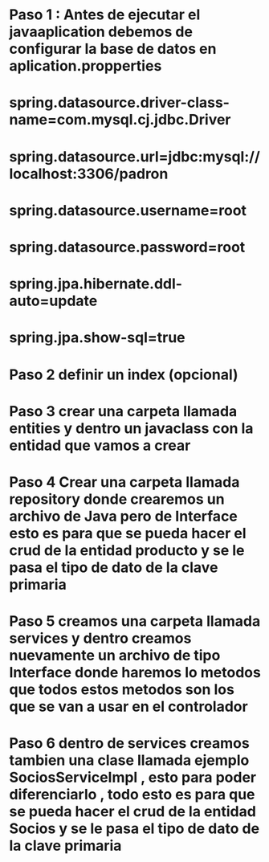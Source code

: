 # Paso 1 : Antes de ejecutar el javaaplication debemos de configurar la base de datos en aplication.propperties 
# spring.datasource.driver-class-name=com.mysql.cj.jdbc.Driver
# spring.datasource.url=jdbc:mysql://localhost:3306/padron
# spring.datasource.username=root
# spring.datasource.password=root

# spring.jpa.hibernate.ddl-auto=update
# spring.jpa.show-sql=true

# Paso 2 definir un index (opcional)
# Paso 3 crear una carpeta llamada entities y dentro un javaclass con la entidad que vamos a crear
# Paso 4 Crear una carpeta llamada repository donde crearemos un archivo de Java pero de Interface esto es para que se pueda hacer el crud de la entidad producto y se le pasa el tipo de dato de la clave primaria

# Paso 5 creamos una carpeta llamada services y dentro creamos nuevamente un archivo de tipo Interface donde haremos lo metodos que todos estos metodos son los que se van a usar en el controlador
# Paso 6 dentro de services creamos tambien una clase llamada ejemplo SociosServiceImpl , esto para poder diferenciarlo , todo esto es para que se pueda hacer el crud de la entidad Socios y se le pasa el tipo de dato de la clave primaria 